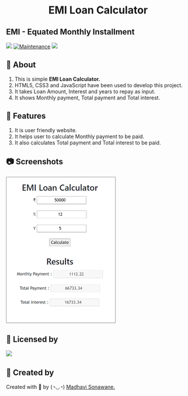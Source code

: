<html>
  <body>
    <h1 align="center">EMI Loan Calculator</h1>

## EMI - Equated Monthly Installment
<img src="https://cdn.rawgit.com/sindresorhus/awesome/d7305f38d29fed78fa85652e3a63e154dd8e8829/media/badge.svg"> [![Maintenance](https://img.shields.io/badge/Maintained%3F-yes-green.svg)]() <img src="https://img.shields.io/github/license/payloadbox/xss-payload-list">
    <p><h2>&#128204; About</h2></p>
    <ol>
      <li>This is simple **EMI Loan Calculator.**</li>
      <li>HTML5, CSS3 and JavaScript have been used to develop this project.</li>
      <li>It takes Loan Amount, Interest and years to repay as input.</li>
      <li>It shows Monthly payment, Total payment and Total interest.</li>
    </ol>
    <h2>&#128640; Features</h2>
    <ol>
      <li>It is user friendly website.</li>
      <li>It helps user to calculate Monthly payment to be paid.</li>
      <li>It also calculates Total payment and Total interest to be paid. </li>
    </ol>
    <h2><p>&#128247; Screenshots</h2></p>
    <img src="https://github.com/CODING-Enthusiast9857/EMI-Loan-Calculator/blob/main/EMI-Loan-Calculator.png" alt="EMI-Loan-Calculator" height=400 width=300>
    <h2>📝 Licensed by</h2>
    <img src="https://img.shields.io/github/license/payloadbox/xss-payload-list">
    <h2>&#128105; Created by </h2>
    <p>Created with &#129293; by (◔◡◔)
      <a href="https://github.com/CODING-Enthusiast9857" target="_blank">Madhavi Sonawane.</a>
    </p>
  </body>
</html>

